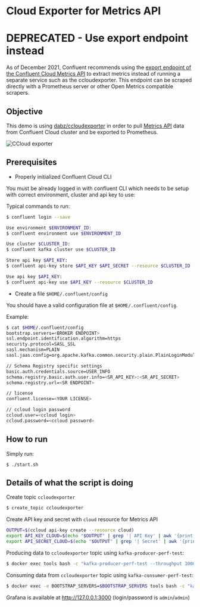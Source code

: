 # Cloud Exporter for Metrics API

# DEPRECATED - Use export endpoint instead

As of December 2021, Confluent recommends using the [export endpoint of the Confluent Cloud Metrics API](https://api.telemetry.confluent.cloud/docs#tag/Version-2/paths/~1v2~1metrics~1{dataset}~1export/get) to extract metrics instead of running a separate service such as the ccloudexporter. This endpoint can be scraped directly with a Prometheus server or other Open Metrics compatible scrapers.
 
## Objective

This demo is using [dabz/ccloudexporter](https://github.com/Dabz/ccloudexporter) in order to pull [Metrics API](https://docs.confluent.io/current/cloud/metrics-api.html) data from Confluent Cloud cluster and be exported to Prometheus.

![CCloud exporter](https://github.com/vdesabou/gifs/raw/master/ccloud/ccloud-demo/ccloudexporter.gif?raw=true)

## Prerequisites

* Properly initialized Confluent Cloud CLI

You must be already logged in with confluent CLI which needs to be setup with correct environment, cluster and api key to use:

Typical commands to run:

```bash
$ confluent login --save

Use environment $ENVIRONMENT_ID:
$ confluent environment use $ENVIRONMENT_ID

Use cluster $CLUSTER_ID:
$ confluent kafka cluster use $CLUSTER_ID

Store api key $API_KEY:
$ confluent api-key store $API_KEY $API_SECRET --resource $CLUSTER_ID --force

Use api key $API_KEY:
$ confluent api-key use $API_KEY --resource $CLUSTER_ID
```

* Create a file `$HOME/.confluent/config`

You should have a valid configuration file at `$HOME/.confluent/config`.

Example:

```bash
$ cat $HOME/.confluent/config
bootstrap.servers=<BROKER ENDPOINT>
ssl.endpoint.identification.algorithm=https
security.protocol=SASL_SSL
sasl.mechanism=PLAIN
sasl.jaas.config=org.apache.kafka.common.security.plain.PlainLoginModule required username="<API KEY>" password="<API SECRET>";

// Schema Registry specific settings
basic.auth.credentials.source=USER_INFO
schema.registry.basic.auth.user.info=<SR_API_KEY>:<SR_API_SECRET>
schema.registry.url=<SR ENDPOINT>

// license
confluent.license=<YOUR LICENSE>

// ccloud login password
ccloud.user=<ccloud login>
ccloud.password=<ccloud password>
```

## How to run

Simply run:

```
$ ./start.sh
```

## Details of what the script is doing

Create topic `ccloudexporter`

```bash
$ create_topic ccloudexporter
```

Create API key and secret with `cloud` resource for Metrics API

```bash
OUTPUT=$(ccloud api-key create --resource cloud)
export API_KEY_CLOUD=$(echo "$OUTPUT" | grep '| API Key' | awk '{print $5;}')
export API_SECRET_CLOUD=$(echo "$OUTPUT" | grep '| Secret' | awk '{print $4;}')
```

Producing data to `ccloudexporter` topic using `kafka-producer-perf-test`:

```bash
$ docker exec tools bash -c "kafka-producer-perf-test --throughput 1000 --num-records 60000 --topic ccloudexporter --record-size 100 --producer.config /tmp/config"
```

Consuming data from `ccloudexporter` topic using `kafka-consumer-perf-test`:

```bash
$ docker exec -e BOOTSTRAP_SERVERS=$BOOTSTRAP_SERVERS tools bash -c "kafka-consumer-perf-test --messages 60000 --topic ccloudexporter --consumer.config /tmp/config --broker-list $BOOTSTRAP_SERVERS"
```

Grafana is available at http://127.0.0.1:3000 (login/password is `admin`/`admin`)
